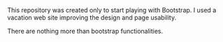 This repository was created only to start playing with Bootstrap. I used a vacation web site improving the design and page usability. 

There are nothing more than bootstrap functionalities. 